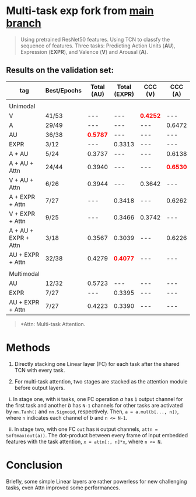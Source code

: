 # Multi-task exp fork from [main branch](https://github.com/Chrisa142857/ABAW2/tree/main)

> Using pretrained ResNet50 features.
> Using TCN to classfy the sequence of features.
> Three tasks: Predicting Action Units (**AU**), Expression (**EXPR**), and Valence (**V**) and Arousal (**A**).

## Results on the validation set:

| tag | Best/Epochs | Total (AU) | Total (EXPR) | CCC (V) | CCC (A) |
| --- | --- | --- | --- | --- | --- |
|  |  |  |  |  |  |
| Unimodal |  |  |  |  |  |
| V | 41/53 | --- | --- | **<font color=red>0.4252</font>** | --- |
| A | 29/49 | --- | --- | --- | 0.6472 |
| AU | 36/38 | **<font color=red>0.5787</font>** | --- | --- | --- |
| EXPR | 3/12 | --- | 0.3313 | --- | --- |
| A + AU | 5/24 | 0.3737 | --- | --- | 0.6138 |
| A + AU + Attn | 24/44 | 0.3940 | --- | --- | **<font color=red>0.6530</font>** |
| V + AU + Attn | 6/26 | 0.3944 | --- | 0.3642 | --- |
| A + EXPR + Attn | 7/27 | --- | 0.3418 | --- | 0.6262 |
| V + EXPR + Attn | 9/25 | --- | 0.3466 | 0.3742 | --- |
| A + AU + EXPR + Attn | 3/18 | 0.3567 | 0.3039 | --- | 0.6226 |
| AU + EXPR + Attn | 32/38 | 0.4279 | **<font color=red>0.4077</font>** | --- | --- |
|  |  |  |  |  |  |
| Multimodal |  |  |  |  |  |
| AU | 12/32 | 0.5723 | --- | --- | --- |
| EXPR | 7/27 | --- | 0.3395 | --- | --- |
| AU + EXPR + Attn | 7/27 | 0.4223 | 0.3390 | --- | --- |

> *Attn: Multi-task Attention.

# Methods

1. Directly stacking one Linear layer (FC) for each task after the shared TCN with every task. 

2. For multi-task attention, two stages are stacked as the attention module before output layers. 

  i. In stage one, with `N` tasks, one FC operation _a_ has `1` output channel for the first task and another _b_ has `N-1` channels for other tasks are activated by `nn.Tanh()` and `nn.Sigmoid`, respectively. Then, `a = a.mul(b[..., n])`, where `n` indicates each channel of _b_ and `n <= N-1`. 

  ii. In stage two, with one FC `out` has `N` output channels, `attn = Softmax(out(a))`. The dot-product between every frame of input embedded features with the task attention, `x = attn[:, n]*x`, where `n <= N`.

# Conclusion

Briefly, some simple Linear layers are rather powerless for new challenging tasks, even Attn improved some performances.
